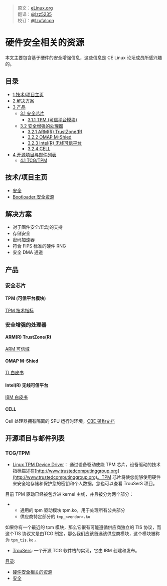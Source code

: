 > 原文：[eLinux.org](http://eLinux.org/Security_Hardware_Resources.md)<br/> 
> 翻译：[@lzz5235](https://github.com/lzz5235)<br/>
> 校订：[@lzufalcon](https://github.com/lzufalcon)


# 硬件安全相关的资源


本文主要包含基于硬件的安全增强信息，这些信息是 CE Linux 论坛成员所感兴趣的。


## 目录

-   [1 技术/项目主页](#technology-project-pages)
-   [2 解决方案](#solutions)
-   [3 产品](#products)
    -   [3.1 安全芯片](#security-chips)
        -   [3.1.1 TPM (可信平台模块)](#tpm-trusted-platform-module)
    -   [3.2 安全增强的处理器](#security-enhanced-processors)
        -   [3.2.1 ARM(R) TrustZone(R)](#arm-r-trustzone-r)
        -   [3.2.2 OMAP M-Shied](#omap-m-shied)
        -   [3.2.3 Intel(R) 无线可信平台](#intel-r-wireless-trusted-platform)
        -   [3.2.4 CELL](#cell)
-   [ 4 开源项目与邮件列表 ](#open-source-projects-mailing-lists)
    -   [ 4.1 TCG/TPM ](#tcg-tpm)
<span id="technology-project-pages"></span>

## 技术/项目主页

-   [安全](http://eLinux.org/Security "Security")
-   [Bootloader 安全资源](http://eLinux.org/Bootloader_Security_Resources "Bootloader Security Resources")
<span id="solutions"></span>

## 解决方案

-   对于固件安全/启动的支持
-   存储安全
-   密码加速器
-   符合 FIPS 标准的硬件 RNG
-   安全 DMA 通道
<span id="products"></span>

## 产品
<span id="security-chips"></span>

### 安全芯片
<span id="tpm-trusted-platform-module"></span>

#### TPM (可信平台模块)

[TPM 技术指标](https://www.trustedcomputinggroup.org/groups/tpm/)
<span id="security-enhanced-processors"></span>

### 安全增强的处理器
<span id="arm-r-trustzone-r"></span>

#### ARM(R) TrustZone(R)

[ARM 可信域](http://www.arm.com/products/esd/trustzone_home.html)
<span id="omap-m-shied"></span>

#### OMAP M-Shied

[TI 白皮书](http://focus.ti.com/pdfs/wtbu/ti_mshield_whitepaper.pdf)
<span id="intel-r-wireless-trusted-platform"></span>

#### Intel(R) 无线可信平台

[IBM 白皮书](http://www.intel.com/design/pca/applicationsprocessors/whitepapers/300868.htm)
<span id="cell"></span>

#### CELL

Cell 处理器拥有隔离的 SPU 运行时环境。[CBE 架构文档](http://cell.scei.co.jp/pdf/CBE_Architecture_v10.pdf)
<span id="open-source-projects-mailing-lists"></span>

## 开源项目与邮件列表
<span id="tcg-tpm"></span>

### TCG/TPM

-   [Linux TPM Device Driver](http://sourceforge.net/projects/tpmdd)：
    通过设备驱动使能 TPM 芯片，设备驱动的技术指标描述在[http://www.trustedcomputinggroup.org](http://www.trustedcomputinggroup.org)。TPM 芯片将使您能够使用硬件来安全地存储和保护您的密钥和个人数据。您也可以查看 TrouSerS 项目。

目前 TPM 驱动已经被包含进 kernel 主线，并且被分为两个部分：

-   -	通用的 tpm 驱动模块 tpm.ko，用于处理所有公共部分
    -   供应商特定部分的 `tmp_<vendor>.ko`

如果你有一个最近的 tpm 模块，那么它很有可能遵循供应商独立的 TIS 协议，而这个TIS 协议又是由TCG 制定，那么我们应该首选该供应商模块，这个模块被称为 `tpm_tis.ko` 。

-   [TrouSers](http://sourceforge.net/projects/trousers): 一个开源 TCG 软件栈的实现，它由 IBM 创建和发布。


[目录](http://eLinux.org/Special:Categories "Special:Categories"):

-   [硬件安全相关的资源](http://eLinux.org/Category:Security_Hardware_Resources "Category:Security Hardware Resources")
-   [安全](http://eLinux.org/Category:Security "Category:Security")


